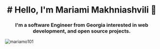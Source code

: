 <h1 align="center"># Hello, I'm  Mariami Makhniashvili 👋 </h1>
<h3 align="center">I'm a  software Engineer from Georgia interested in  web development, and open source projects.</h3>

<p align="left"> <img src="https://komarev.com/ghpvc/?username=mariamo101li&label=Profile%20views&color=3f5427&style=plastic" alt="mariamo101" /> </p>

<p align="left"> <a href="https://github.com/ryo-ma/github-profile-trophy"><img src="https://github-profile-trophy.vercel.app/?username=mariamo101" alt="mariamo101 /></a> </p>
